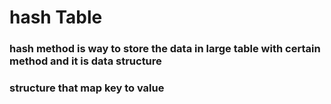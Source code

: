 # hash Table

### hash method is way to store the data in large table with certain method and it is data structure 
### structure that map key to value